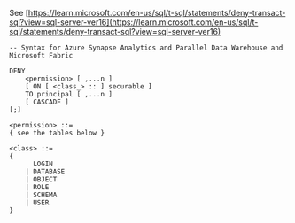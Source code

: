 See [https://learn.microsoft.com/en-us/sql/t-sql/statements/deny-transact-sql?view=sql-server-ver16](https://learn.microsoft.com/en-us/sql/t-sql/statements/deny-transact-sql?view=sql-server-ver16)
```
-- Syntax for Azure Synapse Analytics and Parallel Data Warehouse and Microsoft Fabric
  
DENY   
    <permission> [ ,...n ]  
    [ ON [ <class_> :: ] securable ]   
    TO principal [ ,...n ]  
    [ CASCADE ]  
[;]  
  
<permission> ::=  
{ see the tables below }  
  
<class> ::=  
{  
      LOGIN  
    | DATABASE  
    | OBJECT  
    | ROLE  
    | SCHEMA  
    | USER  
}
```
